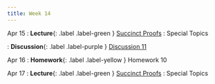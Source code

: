 ```yaml
---
title: Week 14
---
```


Apr 15
: **Lecture**{: .label .label-green } [Succinct Proofs](/assets/lecture_slides/lec21.pdf)
    : Special Topics

: **Discussion**{: .label .label-purple } [Discussion 11](/assets/discussion/disc11.pdf)

Apr 16
: **Homework**{: .label .label-yellow } Homework 10

Apr 17
: **Lecture**{: .label .label-green } [Succinct Proofs](/assets/lecture_slides/lec22.pdf)
    : Special Topics

